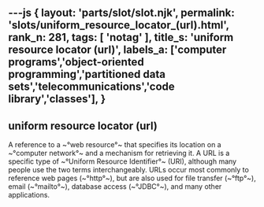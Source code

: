 ---js
{
  layout: 'parts/slot/slot.njk',
  permalink: 'slots/uniform_resource_locator_(url).html',
  rank_n: 281,
  tags: [ 'notag' ],
  title_s: 'uniform resource locator (url)',
  labels_a: ['computer programs','object-oriented programming','partitioned data sets','telecommunications','code library','classes'],
}
---
## uniform resource locator (url)

A reference to a ~°web resource°~ that specifies its location on a ~°computer network°~ and a mechanism for retrieving it. A URL is a specific type of ~°Uniform Resource Identifier°~ (URI), although many people use the two terms interchangeably. URLs occur most commonly to reference web pages (~°http°~), but are also used for file transfer (~°ftp°~), email (~°mailto°~), database access (~°JDBC°~), and many other applications.
